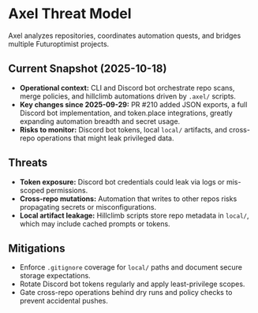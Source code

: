 # Axel Threat Model

Axel analyzes repositories, coordinates automation quests, and bridges multiple Futuroptimist
projects.

## Current Snapshot (2025-10-18)

- **Operational context:** CLI and Discord bot orchestrate repo scans, merge policies, and hillclimb
  automations driven by `.axel/` scripts.
- **Key changes since 2025-09-29:** PR #210 added JSON exports, a full Discord bot implementation, and
  token.place integrations, greatly expanding automation breadth and secret usage.
- **Risks to monitor:** Discord bot tokens, local `local/` artifacts, and cross-repo operations that
  might leak privileged data.

## Threats

- **Token exposure:** Discord bot credentials could leak via logs or mis-scoped permissions.
- **Cross-repo mutations:** Automation that writes to other repos risks propagating secrets or
  misconfigurations.
- **Local artifact leakage:** Hillclimb scripts store repo metadata in `local/`, which may include
  cached prompts or tokens.

## Mitigations

- Enforce `.gitignore` coverage for `local/` paths and document secure storage expectations.
- Rotate Discord bot tokens regularly and apply least-privilege scopes.
- Gate cross-repo operations behind dry runs and policy checks to prevent accidental pushes.
